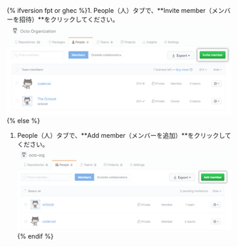 {% ifversion fpt or ghec %}1. People（人）タブで、**Invite member（メンバーを招待）**をクリックしてください。
  ![メンバーの招待ボタン](/assets/images/help/organizations/people-tab-invite-member.png){% else %}
1. People（人）タブで、**Add member（メンバーを追加）**をクリックしてください。 ![Add member button](/assets/images/help/organizations/people-tab-invite-member-ghe.png){% endif %}
